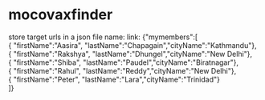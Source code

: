 # mocovaxfinder
store target urls in a json file 
name: link:
{"mymembers":[\
 { "firstName":"Aasira", "lastName":"Chapagain","cityName":"Kathmandu"},\
 { "firstName":"Rakshya", "lastName":"Dhungel","cityName":"New Delhi"},\
 { "firstName":"Shiba", "lastName":"Paudel","cityName":"Biratnagar"},\
 { "firstName":"Rahul", "lastName":"Reddy","cityName":"New Delhi"},\
 { "firstName":"Peter", "lastName":"Lara","cityName":"Trinidad"}\
]}

